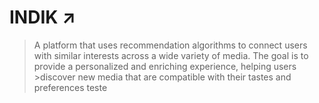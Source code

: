 # INDIK :arrow_upper_right:	
>A platform that uses recommendation algorithms to connect users with similar interests across a wide variety of media. The goal is to provide a personalized and enriching experience, helping users >discover new media that are compatible with their tastes and preferences teste


